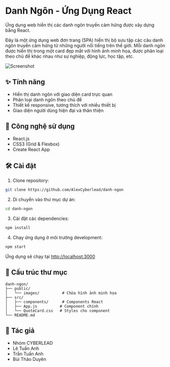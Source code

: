 # Danh Ngôn - Ứng Dụng React

Ứng dụng web hiển thị các danh ngôn truyền cảm hứng được xây dựng bằng React.

Đây là một ứng dụng web đơn trang (SPA) hiển thị bộ sưu tập các câu danh ngôn truyền cảm hứng từ những người nổi tiếng trên thế giới. Mỗi danh ngôn được hiển thị trong một card đẹp mắt với hình ảnh minh họa, được phân loại theo chủ đề khác nhau như sự nghiệp, động lực, học tập, etc.

![Screenshot](./images/screenshot.png)

## ✨ Tính năng

- Hiển thị danh ngôn với giao diện card trực quan
- Phân loại danh ngôn theo chủ đề
- Thiết kế responsive, tương thích với nhiều thiết bị
- Giao diện người dùng hiện đại và thân thiện

## 🚀 Công nghệ sử dụng

- React.js
- CSS3 (Grid & Flexbox)
- Create React App

## 🛠️ Cài đặt

1. Clone repository:
```bash
git clone https://github.com/AlexCyberlead/danh-ngon
```

2. Di chuyển vào thư mục dự án:
```bash
cd danh-ngon
```

3. Cài đặt các dependencies:
```bash
npm install
```

4. Chạy ứng dụng ở môi trường development:
```bash
npm start
```

Ứng dụng sẽ chạy tại [http://localhost:3000](http://localhost:3000)

## 📁 Cấu trúc thư mục

```
danh-ngon/
├── public/
│   └── images/          # Chứa hình ảnh minh họa
├── src/
│   ├── components/      # Components React
│   ├── App.js          # Component chính
│   └── QuoteCard.css   # Styles cho component
└── README.md
```


## 👤 Tác giả

- Nhóm CYBERLEAD
- Lê Tuấn Anh
- Trần Tuấn Anh
- Bùi Thảo Duyên
